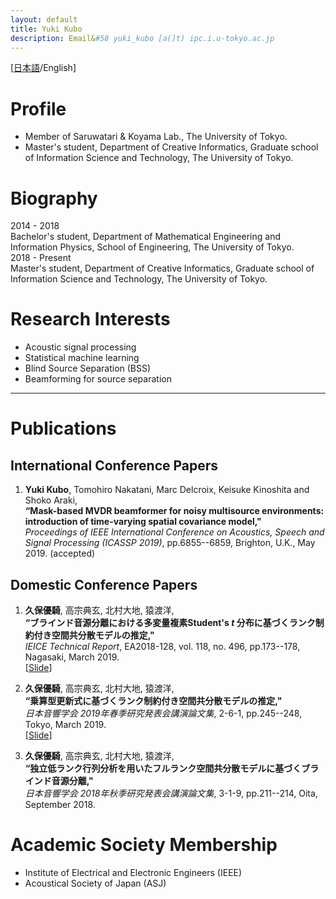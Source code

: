 ```yaml
---
layout: default
title: Yuki Kubo
description: Email&#58 yuki_kubo [a(]t) ipc.i.u-tokyo.ac.jp
---
```


\[[日本語](./index.html)/English\]

# Profile

*   Member of Saruwatari & Koyama Lab., The University of Tokyo.
*   Master's student, Department of Creative Informatics, Graduate school of Information Science and Technology, The University of Tokyo. 

# Biography

2014 - 2018  
    Bachelor's student, Department of Mathematical Engineering and Information Physics, School of Engineering, The University of Tokyo.  
2018 - Present  
    Master's student, Department of Creative Informatics, Graduate school of Information Science and Technology, The University of Tokyo. 

# Research Interests

*   Acoustic signal processing
*   Statistical machine learning
*   Blind Source Separation (BSS)
*   Beamforming for source separation

* * *

# Publications

## International Conference Papers

1.  **Yuki Kubo**, Tomohiro Nakatani, Marc Delcroix, Keisuke Kinoshita and Shoko Araki,  
    **“Mask-based MVDR beamformer for noisy multisource environments: introduction of time-varying spatial covariance model,"**  
    _Proceedings of IEEE International Conference on Acoustics, Speech and Signal Processing (ICASSP 2019)_, pp.6855--6859, Brighton, U.K., May 2019. (accepted)  

## Domestic Conference Papers

1. **久保優騎**, 高宗典玄, 北村大地, 猿渡洋,  
    **“ブラインド音源分離における多変量複素Student's _t_ 分布に基づくランク制約付き空間共分散モデルの推定,"**  
    _IEICE Technical Report_, EA2018-128, vol. 118, no. 496, pp.173--178, Nagasaki, March 2019.  
    \[[Slide](https://speakerdeck.com/yuinityk/buraindoyin-yuan-fen-li-niokeruduo-bian-liang-fu-su-students-t-fen-bu-niji-dukurankuzhi-yue-fu-kikong-jian-gong-fen-san-moderufalsetui-ding)\]

2. **久保優騎**, 高宗典玄, 北村大地, 猿渡洋,  
    **“乗算型更新式に基づくランク制約付き空間共分散モデルの推定,"**  
    _日本音響学会 2019年春季研究発表会講演論文集_, 2-6-1, pp.245--248, Tokyo, March 2019.  
    \[[Slide](https://speakerdeck.com/yuinityk/cheng-suan-xing-geng-xin-shi-niji-dukurankuzhi-yue-fu-kikong-jian-gong-fen-san-moderufalsetui-ding)\]

3. **久保優騎**, 高宗典玄, 北村大地, 猿渡洋,  
    **“独立低ランク行列分析を用いたフルランク空間共分散モデルに基づくブラインド音源分離,"**  
    _日本音響学会 2018年秋季研究発表会講演論文集_, 3-1-9, pp.211--214, Oita, September 2018.

#   Academic Society Membership

*   Institute of Electrical and Electronic Engineers (IEEE)
*   Acoustical Society of Japan (ASJ)
